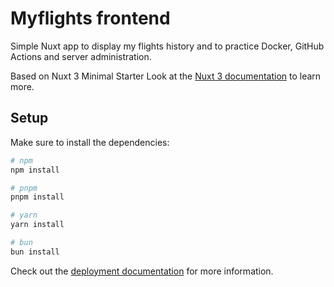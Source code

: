 # Myflights frontend

Simple Nuxt app to display my flights history and to practice Docker, GitHub Actions and server administration.

Based on Nuxt 3 Minimal Starter
Look at the [Nuxt 3 documentation](https://nuxt.com/docs/getting-started/introduction) to learn more.

## Setup

Make sure to install the dependencies:

```bash
# npm
npm install

# pnpm
pnpm install

# yarn
yarn install

# bun
bun install
```

Check out the [deployment documentation](https://nuxt.com/docs/getting-started/deployment) for more information.
